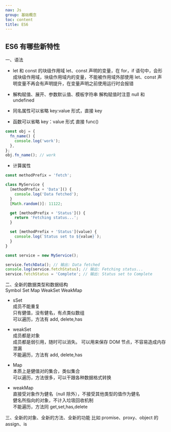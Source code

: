 ```yaml
---
nav: Js
group: 基础概念
toc: content
title: ES6
---
```


## ES6 有哪些新特性

一、语法<br/>

- let 和 const 的块级作用域
  let、const 声明的变量，在 for，if 语句中，会形成块级作用域，块级作用域内的变量，不能被作用域外部使用
  let、const 声明变量不再会有声明提升，在变量声明之前使用运行时会报错

- 解构赋值、展开、参数默认值、模板字符串
  解构赋值时注意 null 和 undefined

- 同名属性可以省略 key:value 形式，直接 key

- 函数可以省略 key：value 形式 直接 func()

```js
const obj = {
  fn_name() {
    console.log('work');
  },
};
obj.fn_name(); // work
```

- 计算属性

```js
const methodPrefix = 'fetch';

class MyService {
  [methodPrefix + 'Data']() {
    console.log('Data fetched');
  }
  [Math.random()]: 11122;

  get [methodPrefix + 'Status']() {
    return 'Fetching status...';
  }

  set [methodPrefix + 'Status'](value) {
    console.log(`Status set to ${value}`);
  }
}

const service = new MyService();

service.fetchData(); // 输出: Data fetched
console.log(service.fetchStatus); // 输出: Fetching status...
service.fetchStatus = 'Complete'; // 输出: Status set to Complete
```

二、全新的数据类型和数据结构<br/>
Symbol Set Map WeakSet WeakMap

- sSet<br/>
  成员不能重复<br/>
  只有健值，没有健名，有点类似数组<br/>
  可以遍历，方法有 add, delete,has<br/>

- weakSet<br/>
  成员都是对象<br/>
  成员都是弱引用，随时可以消失。 可以用来保存 DOM 节点，不容易造成内存泄漏<br/>
  不能遍历，方法有 add, delete,has<br/>

- Map<br/>
  本质上是健值对的集合，类似集合<br/>
  可以遍历，方法很多，可以干跟各种数据格式转换<br/>

- weakMap<br/>
  直接受对象作为健名（null 除外），不接受其他类型的值作为健名<br/>
  健名所指向的对象，不计入垃圾回收机制<br/>
  不能遍历，方法同 get,set,has,delete<br/>

三、全新的对象、全新的方法、全新的功能
比如 promise、proxy、object 的 assign、is
